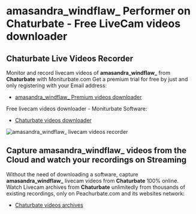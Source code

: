# amasandra_windflaw_ Performer on Chaturbate - Free LiveCam videos downloader

## Chaturbate Live Videos Recorder

Monitor and record livecam videos of **amasandra_windflaw_** from **Chaturbate** with Moniturbate.com
Get a premium trial for free by just and only registering with your Email address:
* [amasandra_windflaw_ Premium videos downloader](https://moniturbate.com/request-demo-licence-key.html)

Free livecam videos downloader - Moniturbate Software:
* [Chaturbate videos downloader](https://moniturbate.com/moniturbate-download-software.html)

![amasandra_windflaw_ livecam videos recorder](https://peachurnet.com/templates/moniturbate-software.png)


## Capture amasandra_windflaw_ videos from the Cloud and watch your recordings on Streaming

Without the need of downloading a software, capture **amasandra_windflaw_** livecam videos from **Chaturbate** 100% online.
Watch Livecam archives from **Chaturbate** unlimitedly from thousands of existing recordings, only on Peachurbate.com and its websites network:
* [Chaturbate videos archives](https://peachurnet.com/)